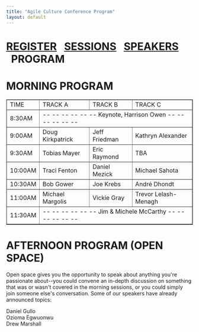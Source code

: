 ```yaml
---
title: "Agile Culture Conference Program"
layout: default
---
```

<a href="./agile-culture-conf.html">REGISTER</a> &nbsp;&nbsp;<a href="./acc_sessions.html">SESSIONS</a> &nbsp;&nbsp;<a href="./acc_bios.html">SPEAKERS</a> &nbsp;&nbsp;PROGRAM
========

MORNING PROGRAM
========


<table border="1" cellpadding="3">
<tr><td>TIME</td><td>TRACK A</td><td>TRACK B</td><td>TRACK C</td></tr>
<tr><td>8:30AM</td><td colspan="3">-- -- -- -- -- -- Keynote, Harrison Owen -- -- -- -- -- --</td></tr>
<tr><td>9:00AM</td><td>Doug Kirkpatrick</td><td>Jeff Friedman</td><td>Kathryn Alexander</td></tr>
<tr><td>9:30AM</td><td>Tobias Mayer</td><td>Eric Raymond</td><td>TBA</td></tr>
<tr><td>10:00AM</td><td>Traci Fenton</td><td>Daniel Mezick</td><td>Michael Sahota</td></tr>
<tr><td>10:30AM</td><td>Bob Gower</td><td>Joe Krebs</td><td>André Dhondt</td></tr>
<tr><td>11:00AM</td><td>Michael Margolis</td><td>Vickie Gray</td><td>Trevor Lelash-Menagh</td></tr>
<tr><td>11:30AM</td><td colspan="3">-- -- -- -- -- -- Jim & Michele McCarthy -- -- -- -- -- --</td></tr>
</table>

AFTERNOON PROGRAM (OPEN SPACE)
========

Open space gives you the opportunity to speak about anything you're passionate about--you could convene an in-depth discussion on something that was or wasn't covered in the morning sessions, or you could simply join someone else's conversation.  Some of our speakers have already announced topics:

Daniel Gullo<br/>
Ozioma Egwuonwu<br/>
Drew Marshall<br/>